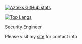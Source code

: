 [![Azteks GitHub stats](https://github-readme-stats.vercel.app/api?username=aztek1337&theme=gruvbox)](https://github.com/anuraghazra/github-readme-stats)

[![Top Langs](https://github-readme-stats.vercel.app/api/top-langs/?username=aztek1337&theme=gruvbox&hide=C,objective-C&layout=compact)](https://github.com/anuraghazra/github-readme-stats)

Security Engineer

Please visit my [site](htttps://angel-alvarez.dev) for contact info

